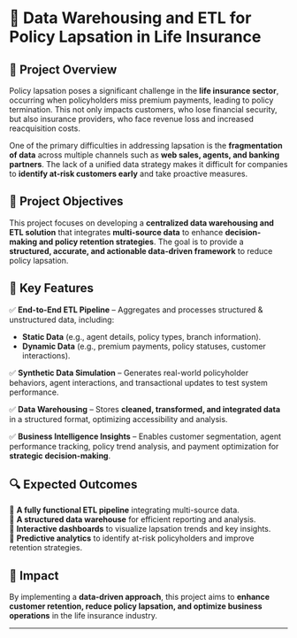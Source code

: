 # 🏦 Data Warehousing and ETL for Policy Lapsation in Life Insurance  

## 📖 Project Overview  
Policy lapsation poses a significant challenge in the **life insurance sector**, occurring when policyholders miss premium payments, leading to policy termination. This not only impacts customers, who lose financial security, but also insurance providers, who face revenue loss and increased reacquisition costs.  

One of the primary difficulties in addressing lapsation is the **fragmentation of data** across multiple channels such as **web sales, agents, and banking partners**. The lack of a unified data strategy makes it difficult for companies to **identify at-risk customers early** and take proactive measures.

## 🎯 Project Objectives  
This project focuses on developing a **centralized data warehousing and ETL solution** that integrates **multi-source data** to enhance **decision-making and policy retention strategies**. The goal is to provide a **structured, accurate, and actionable data-driven framework** to reduce policy lapsation.  

## 🔑 Key Features  
✅ **End-to-End ETL Pipeline** – Aggregates and processes structured & unstructured data, including:  
   - **Static Data** (e.g., agent details, policy types, branch information).  
   - **Dynamic Data** (e.g., premium payments, policy statuses, customer interactions).  

✅ **Synthetic Data Simulation** – Generates real-world policyholder behaviors, agent interactions, and transactional updates to test system performance.  

✅ **Data Warehousing** – Stores **cleaned, transformed, and integrated data** in a structured format, optimizing accessibility and analysis.  

✅ **Business Intelligence Insights** – Enables customer segmentation, agent performance tracking, policy trend analysis, and payment optimization for **strategic decision-making**.  

## 🔍 Expected Outcomes  
🔹 **A fully functional ETL pipeline** integrating multi-source data.  
🔹 **A structured data warehouse** for efficient reporting and analysis.  
🔹 **Interactive dashboards** to visualize lapsation trends and key insights.  
🔹 **Predictive analytics** to identify at-risk policyholders and improve retention strategies.  

## 🚀 Impact  
By implementing a **data-driven approach**, this project aims to **enhance customer retention, reduce policy lapsation, and optimize business operations** in the life insurance industry.  

---
